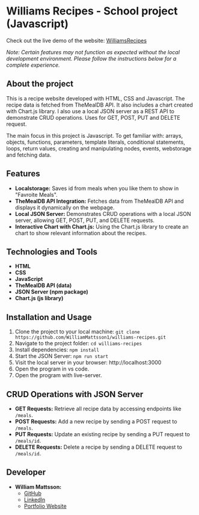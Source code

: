 # Williams Recipes - School project (Javascript)

Check out the live demo of the website: [WilliamsRecipes](https://williamsrecipes.netlify.app/)

_Note: Certain features may not function as expected without the local development environment. Please follow the instructions below for a complete experience._

## About the project

This is a recipe website developed with HTML, CSS and Javascript. The recipe data is fetched from TheMealDB API. It also includes a chart created with Chart.js library.
I also use a local JSON server as a REST API to demonstrate CRUD operations. Uses for GET, POST, PUT and DELETE request.

The main focus in this project is Javascript. To get familiar with: arrays, objects, functions, parameters, template literals, conditional statements, loops, return values, creating and manipulating nodes, events, webstorage and fetching data.

## Features

-   **Localstorage:** Saves id from meals when you like them to show in "Favroite Meals".
-   **TheMealDB API Integration:** Fetches data from TheMealDB API and displays it dynamically on the webpage.
-   **Local JSON Server:** Demonstrates CRUD operations with a local JSON server, allowing GET, POST, PUT, and DELETE requests.
-   **Interactive Chart with Chart.js:** Using the Chart.js library to create an chart to show relevant information about the recipes.

## Technologies and Tools

-   **HTML**
-   **CSS**
-   **JavaScript**
-   **TheMealDB API (data)**
-   **JSON Server (npm package)**
-   **Chart.js (js library)**

## Installation and Usage

1. Clone the project to your local machine: `git clone https://github.com/WilliamMattsson1/williams-recipes.git`
2. Navigate to the project folder: `cd williams-recipes`
3. Install dependencies: `npm install`
4. Start the JSON Server: `npm run start`
5. Visit the local server in your browser: http://localhost:3000
6. Open the program in vs code.
7. Open the program with live-server.

## CRUD Operations with JSON Server

-   **GET Requests:** Retrieve all recipe data by accessing endpoints like `/meals`.
-   **POST Requests:** Add a new recipe by sending a POST request to `/meals`.
-   **PUT Requests:** Update an existing recipe by sending a PUT request to `/meals/id`.
-   **DELETE Requests:** Delete a recipe by sending a DELETE request to `/meals/id`.

## Developer

-   **William Mattsson:**
    -   [GitHub](https://github.com/WilliamMattsson1/)
    -   [LinkedIn](https://www.linkedin.com/in/williammattsson/)
    -   [Portfolio Website](https://williammattsson.netlify.app/)
